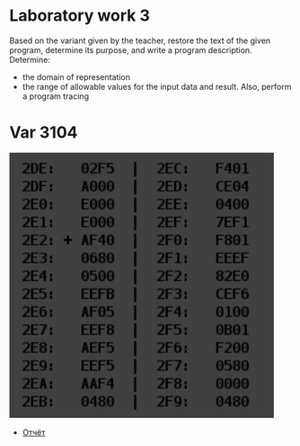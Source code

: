 # Laboratory work 3

Based on the variant given by the teacher, restore the text of the given program, determine its purpose, and write a program description. 
Determine:
- the domain of representation
- the range of allowable values for the input data and result. 
Also, perform a program tracing

# Var 3104

![Задание](./docs/task.png)
- [Отчёт](./docs/report.pdf)
